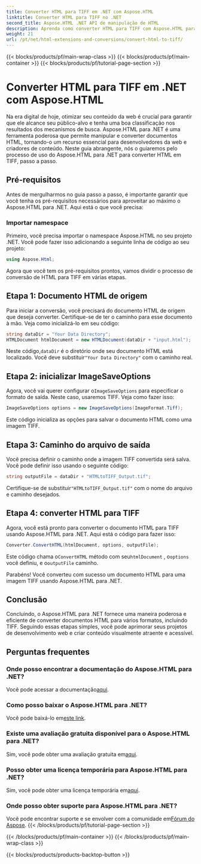 ```yaml
---
title: Converter HTML para TIFF em .NET com Aspose.HTML
linktitle: Converter HTML para TIFF no .NET
second_title: Aspose.HTML .NET API de manipulação de HTML
description: Aprenda como converter HTML para TIFF com Aspose.HTML para .NET. Siga nosso guia passo a passo para otimização eficiente de conteúdo web.
weight: 21
url: /pt/net/html-extensions-and-conversions/convert-html-to-tiff/
---
```


{{< blocks/products/pf/main-wrap-class >}}
{{< blocks/products/pf/main-container >}}
{{< blocks/products/pf/tutorial-page-section >}}

# Converter HTML para TIFF em .NET com Aspose.HTML


Na era digital de hoje, otimizar seu conteúdo da web é crucial para garantir que ele alcance seu público-alvo e tenha uma boa classificação nos resultados dos mecanismos de busca. Aspose.HTML para .NET é uma ferramenta poderosa que permite manipular e converter documentos HTML, tornando-o um recurso essencial para desenvolvedores da web e criadores de conteúdo. Neste guia abrangente, nós o guiaremos pelo processo de uso do Aspose.HTML para .NET para converter HTML em TIFF, passo a passo.

## Pré-requisitos

Antes de mergulharmos no guia passo a passo, é importante garantir que você tenha os pré-requisitos necessários para aproveitar ao máximo o Aspose.HTML para .NET. Aqui está o que você precisa:

### Importar namespace

Primeiro, você precisa importar o namespace Aspose.HTML no seu projeto .NET. Você pode fazer isso adicionando a seguinte linha de código ao seu projeto:

```csharp
using Aspose.Html;
```

Agora que você tem os pré-requisitos prontos, vamos dividir o processo de conversão de HTML para TIFF em várias etapas.

## Etapa 1: Documento HTML de origem

Para iniciar a conversão, você precisará do documento HTML de origem que deseja converter. Certifique-se de ter o caminho para esse documento à mão. Veja como inicializá-lo em seu código:

```csharp
string dataDir = "Your Data Directory";
HTMLDocument htmlDocument = new HTMLDocument(dataDir + "input.html");
```

 Neste código,`dataDir` é o diretório onde seu documento HTML está localizado. Você deve substituir`"Your Data Directory"` com o caminho real.

## Etapa 2: inicializar ImageSaveOptions

 Agora, você vai querer configurar o`ImageSaveOptions` para especificar o formato de saída. Neste caso, usaremos TIFF. Veja como fazer isso:

```csharp
ImageSaveOptions options = new ImageSaveOptions(ImageFormat.Tiff);
```

Este código inicializa as opções para salvar o documento HTML como uma imagem TIFF.

## Etapa 3: Caminho do arquivo de saída

Você precisa definir o caminho onde a imagem TIFF convertida será salva. Você pode definir isso usando o seguinte código:

```csharp
string outputFile = dataDir + "HTMLtoTIFF_Output.tif";
```

 Certifique-se de substituir`"HTMLtoTIFF_Output.tif"` com o nome do arquivo e caminho desejados.

## Etapa 4: converter HTML para TIFF

Agora, você está pronto para converter o documento HTML para TIFF usando Aspose.HTML para .NET. Aqui está o código para fazer isso:

```csharp
Converter.ConvertHTML(htmlDocument, options, outputFile);
```

 Este código chama o`ConvertHTML` método com seu`htmlDocument` , o`options` você definiu, e o`outputFile` caminho.

Parabéns! Você converteu com sucesso um documento HTML para uma imagem TIFF usando Aspose.HTML para .NET.

## Conclusão

Concluindo, o Aspose.HTML para .NET fornece uma maneira poderosa e eficiente de converter documentos HTML para vários formatos, incluindo TIFF. Seguindo essas etapas simples, você pode aprimorar seus projetos de desenvolvimento web e criar conteúdo visualmente atraente e acessível.

## Perguntas frequentes

### Onde posso encontrar a documentação do Aspose.HTML para .NET?
 Você pode acessar a documentação[aqui](https://reference.aspose.com/html/net/).

### Como posso baixar o Aspose.HTML para .NET?
 Você pode baixá-lo em[este link](https://releases.aspose.com/html/net/).

### Existe uma avaliação gratuita disponível para o Aspose.HTML para .NET?
 Sim, você pode obter uma avaliação gratuita em[aqui](https://releases.aspose.com/).

### Posso obter uma licença temporária para Aspose.HTML para .NET?
Sim, você pode obter uma licença temporária em[aqui](https://purchase.aspose.com/temporary-license/).

### Onde posso obter suporte para Aspose.HTML para .NET?
 Você pode encontrar suporte e se envolver com a comunidade em[Fórum do Aspose](https://forum.aspose.com/).
{{< /blocks/products/pf/tutorial-page-section >}}

{{< /blocks/products/pf/main-container >}}
{{< /blocks/products/pf/main-wrap-class >}}

{{< blocks/products/products-backtop-button >}}
